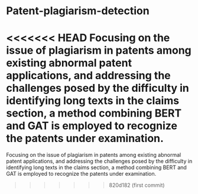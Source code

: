 # Patent-plagiarism-detection
<<<<<<< HEAD
Focusing on the issue of plagiarism in patents among existing abnormal patent applications, and addressing the challenges posed by the difficulty in identifying long texts in the claims section, a method combining BERT and GAT is employed to recognize the patents under examination. 
=======
Focusing on the issue of plagiarism in patents among existing abnormal patent applications, and addressing the challenges posed by the difficulty in identifying long texts in the claims section, a method combining BERT and GAT  is employed to recognize the patents under examination.
>>>>>>> 820d182 (first commit)
